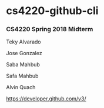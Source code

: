 # cs4220-github-cli
### CS4220 Spring 2018 Midterm

Teky Alvarado

Jose Gonzalez

Saba Mahbub

Safa Mahbub

Alvin Quach

https://developer.github.com/v3/

